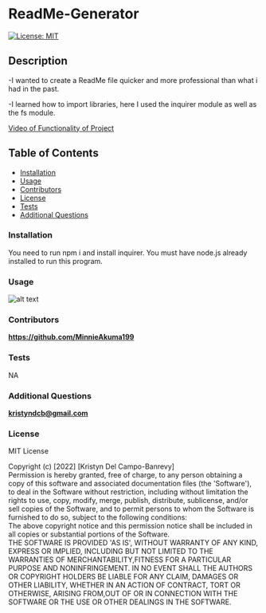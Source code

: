 # ReadMe-Generator

[![License: MIT](https://img.shields.io/badge/License-MIT-yellow.svg)](https://opensource.org/licenses/MIT)

## Description

-I wanted to create a ReadMe file quicker and more professional than what i had in the past.

-I learned how to import libraries, here I used the inquirer module as well as the fs module.

[Video of Functionality of Project](https://drive.google.com/file/d/10XIJvXM0wDQZN17kRhIvtXbPMLLR4USE/view)

## Table of Contents

- [Installation](#installation)
- [Usage](#usage)
- [Contributors](#contributors)
- [License](#license)
- [Tests](#tests)
- [Additional Questions](#additional-questions)

### Installation

You need to run npm i and install inquirer. You must have node.js already installed to run this program.

### Usage

![alt text](assets/ReadMeGenerator.gif)

### Contributors

**https://github.com/MinnieAkuma199**

### Tests

NA

### Additional Questions

**kristyndcb@gmail.com**

### License

MIT License

Copyright (c) [2022] [Kristyn Del Campo-Banrevy]<br /> Permission is hereby granted, free of charge, to any person obtaining a copy of this software and associated documentation files (the 'Software'), to deal in the Software without restriction, including without limitation the rights to use, copy, modify, merge, publish, distribute, sublicense, and/or sell copies of the Software, and to permit persons to whom the Software is furnished to do so, subject to the following conditions:<br />The above copyright notice and this permission notice shall be included in all copies or substantial portions of the Software.<br />THE SOFTWARE IS PROVIDED 'AS IS', WITHOUT WARRANTY OF ANY KIND, EXPRESS OR IMPLIED, INCLUDING BUT NOT LIMITED TO THE WARRANTIES OF MERCHANTABILITY,FITNESS FOR A PARTICULAR PURPOSE AND NONINFRINGEMENT. IN NO EVENT SHALL THE AUTHORS OR COPYRIGHT HOLDERS BE LIABLE FOR ANY CLAIM, DAMAGES OR OTHER LIABILITY, WHETHER IN AN ACTION OF CONTRACT, TORT OR OTHERWISE, ARISING FROM,OUT OF OR IN CONNECTION WITH THE SOFTWARE OR THE USE OR OTHER DEALINGS IN THE SOFTWARE.

